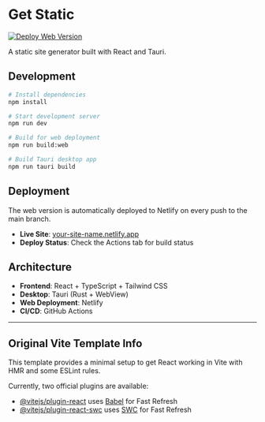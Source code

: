 # Get Static

[![Deploy Web Version](https://github.com/yourusername/yourrepo/actions/workflows/deploy-web.yml/badge.svg)](https://github.com/yourusername/yourrepo/actions/workflows/deploy-web.yml)

A static site generator built with React and Tauri.

## Development

```bash
# Install dependencies
npm install

# Start development server
npm run dev

# Build for web deployment
npm run build:web

# Build Tauri desktop app
npm run tauri build
```

## Deployment

The web version is automatically deployed to Netlify on every push to the main branch.

- **Live Site**: [your-site-name.netlify.app](https://your-site-name.netlify.app)
- **Deploy Status**: Check the Actions tab for build status

## Architecture

- **Frontend**: React + TypeScript + Tailwind CSS
- **Desktop**: Tauri (Rust + WebView)
- **Web Deployment**: Netlify
- **CI/CD**: GitHub Actions

---

## Original Vite Template Info

This template provides a minimal setup to get React working in Vite with HMR and some ESLint rules.

Currently, two official plugins are available:

- [@vitejs/plugin-react](https://github.com/vitejs/vite-plugin-react/blob/main/packages/plugin-react) uses [Babel](https://babeljs.io/) for Fast Refresh
- [@vitejs/plugin-react-swc](https://github.com/vitejs/vite-plugin-react/blob/main/packages/plugin-react-swc) uses [SWC](https://swc.rs/) for Fast Refresh